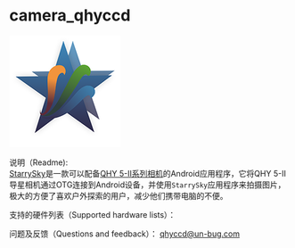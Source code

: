 # camera_qhyccd
![](https://github.com/Baigeyun/camera_qhyccd/raw/master/StarrySkyAndroid/StarrySkyAndroid/app/src/main/res/drawable/logo.png)

说明（Readme):<br>
[StarrySky](https://play.google.com/store/apps/details?id=com.starrysky)是一款可以配备[QHY 5-II系列相机](http://www.qhyccd.com/cn/QHY5-II.html)的Android应用程序，它将QHY 5-II导星相机通过OTG连接到Android设备，并使用`StarrySky`应用程序来拍摄图片，极大的方便了喜欢户外探索的用户，减少他们携带电脑的不便。


支持的硬件列表（Supported hardware lists）：




问题及反馈（Questions and feedback）：
   qhyccd@un-bug.com
